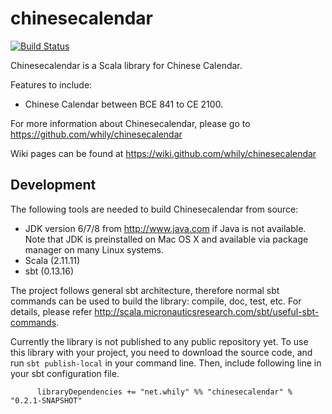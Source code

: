 chinesecalendar
===============

[![Build Status](https://secure.travis-ci.org/whily/chinesecalendar.png)](http://travis-ci.org/whily/chinesecalendar)

Chinesecalendar is a Scala library for Chinese Calendar.

Features to include:

* Chinese Calendar between BCE 841 to CE 2100.

For more information about Chinesecalendar, please go to
  <https://github.com/whily/chinesecalendar>

Wiki pages can be found at
  <https://wiki.github.com/whily/chinesecalendar>

Development
-----------

The following tools are needed to build Chinesecalendar from source:

* JDK version 6/7/8 from <http://www.java.com> if Java is not available.
  Note that JDK is preinstalled on Mac OS X and available via package manager
  on many Linux systems.
* Scala (2.11.11)
* sbt (0.13.16)

The project follows general sbt architecture, therefore normal sbt
commands can be used to build the library: compile, doc, test,
etc. For details, please refer
<http://scala.micronauticsresearch.com/sbt/useful-sbt-commands>.

Currently the library is not published to any public repository
yet. To use this library with your project, you need to download the
source code, and run `sbt publish-local` in your command line. Then,
include following line in your sbt configuration file.

          libraryDependencies += "net.whily" %% "chinesecalendar" % "0.2.1-SNAPSHOT"

